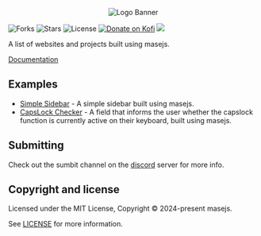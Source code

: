 <p align="center">
<img alt="Logo Banner" src="https://raw.githubusercontent.com/masejs/masejs/main/banner/banner.svg?sanitize=true"/>
<br/>

![Forks](https://img.shields.io/github/forks/masejs/masejs-examples.svg?style=flat)
![Stars](https://img.shields.io/github/stars/masejs/masejs-examples.svg?style=flat)
![License](https://img.shields.io/badge/license-MIT-green)
[![Donate on Kofi](https://img.shields.io/badge/Donate-Kofi-F16061?logo=ko-fi&logoColor=white)](https://ko-fi.com/brick_wall)
<a href="https://discord.gg/Mbtnv9BN">
  <img src="https://img.shields.io/badge/discord-join-7289DA.svg?logo=discord&longCache=true&style=flat" />
</a>

<div align="left">A list of websites and projects built using masejs.</div>
<div align="left">

[Documentation](https://github.com/masejs/masejs)

</div>

## Examples

- [Simple Sidebar](https://codepen.io/GreenestGoat/pen/qBGVxbv) - A simple sidebar built using masejs.
- [CapsLock Checker](https://codepen.io/ssamimustafa/pen/gOJooOj) - A field that informs the user whether the capslock function is currently active on their keyboard, built using masejs.

## Submitting

Check out the sumbit channel on the [discord](https://discord.gg/Mbtnv9BN) server for more info.

## Copyright and license

Licensed under the MIT License, Copyright © 2024-present masejs.

See [LICENSE](https://github.com/masejs/masejs-examples/blob/main/LICENSE) for more information.
